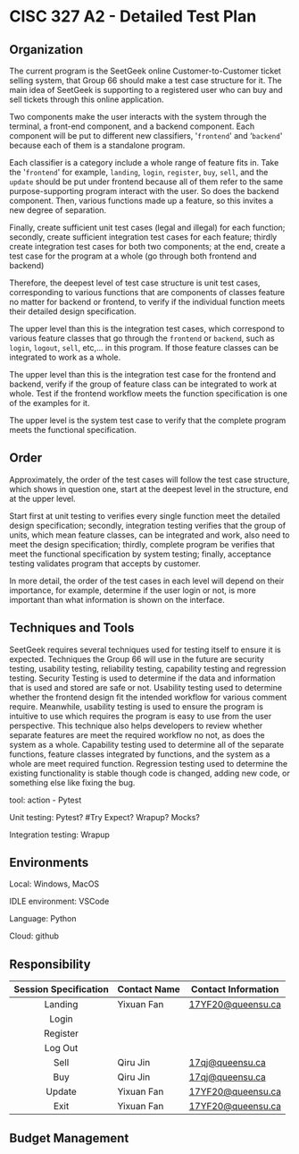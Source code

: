 # CISC 327 A2 - Detailed Test Plan

## Organization 

The current program is the SeetGeek online Customer-to-Customer ticket selling system, that Group 66 should make a test case structure for it. The main idea of SeetGeek is supporting to a registered user who can buy and sell tickets through this online application. 

Two components make the user interacts with the system through the terminal, a front-end component, and a backend component. Each component will be put to different new classifiers, '`frontend`' and ‘`backend`' because each of them is a standalone program. 

Each classifier is a category include a whole range of feature fits in. Take the '`frontend`' for example, `landing`, `login`, `register`, `buy`, `sell`, and the `update` should be put under frontend because all of them refer to the same purpose-supporting program interact with the user. So does the backend component. Then, various functions made up a feature, so this invites a new degree of separation. 

Finally, create sufficient unit test cases (legal and illegal) for each function; secondly, create sufficient integration test cases for each feature; thirdly create integration test cases  for both two components;  at the end, create a test case for the program at a whole (go through both frontend and backend)

Therefore, the deepest level of test case structure is unit test cases, corresponding to various functions that are components of classes feature no matter for backend or frontend, to verify if the individual function meets their detailed design specification.

The upper level than this is the integration test cases,  which correspond to various feature classes that go through the `frontend` or `backend`, such as `login`, `logout`, `sell`, etc,... in this program. If those feature classes can be integrated to work as a whole.

The upper level than this is the integration test case for the frontend and backend, verify if the group of feature class can be integrated to work at whole. Test if the frontend workflow meets the function specification is one of the examples for it. 

The upper level is the system test case to verify that the complete program meets the functional specification.

## Order

Approximately, the order of the test cases will follow the test case structure, which shows in question one, start at the deepest level in the structure, end at the upper level.

Start first at unit testing to verifies every single function meet the detailed design specification; secondly, integration testing verifies that the group of units, which mean feature classes, can be integrated and work, also need to meet the design specification; thirdly, complete program be verifies that meet the functional specification by system testing; finally, acceptance testing validates program that accepts by customer.

In more detail, the order of the test cases in each level will depend on their importance, for example, determine if the user login or not, is more important than what information is shown on the interface.

## Techniques and Tools

SeetGeek requires several techniques used for testing itself to ensure it is expected. Techniques the Group 66 will use in the future are security testing, usability testing, reliability testing, capability testing and regression testing. Security Testing is used to determine if the data and information that is used and stored are safe or not. Usability testing used to determine whether the frontend design fit the intended workflow for various comment require. Meanwhile, usability testing is used to ensure the program is intuitive to use which requires the program is easy to use from the user perspective. This technique also helps developers to review whether separate features are meet the required workflow no not, as does the system as a whole. Capability testing used to determine all of the separate functions, feature classes integrated by functions, and the system as a whole are meet required function. Regression testing used to determine the existing functionality is stable though code is changed, adding new code, or something else like fixing the bug.


tool: action - Pytest

Unit testing: Pytest? #Try Expect? Wrapup? Mocks?

Integration testing: Wrapup 


## Environments

Local: Windows, MacOS

IDLE environment: VSCode

Language: Python

Cloud: github



## Responsibility

   |                        Session Specification                         |  Contact Name                                               | Contact Information                                               |
 | :----------------------------------------------------------: | ------------------------------------------------------------ | ------------------------------------------------------------ |
 |  Landing   | Yixuan Fan  |     17YF20@queensu.ca           |
 |  Login   |   |                |
 |  Register   |   |                |
 |  Log Out   |   |                |
 |  Sell   | Qiru Jin  |     17qj@queensu.ca           |
 |  Buy   | Qiru Jin  |     17qj@queensu.ca           |
 |  Update   | Yixuan Fan |       17YF20@queensu.ca         |
 |  Exit   | Yixuan Fan |        17YF20@queensu.ca       |



## Budget Management

